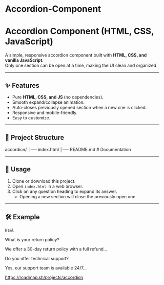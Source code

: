 # Accordion-Component

# Accordion Component (HTML, CSS, JavaScript)

A simple, responsive accordion component built with **HTML, CSS, and vanilla JavaScript**.  
Only one section can be open at a time, making the UI clean and organized.

---

## ✨ Features
- Pure **HTML, CSS, and JS** (no dependencies).
- Smooth expand/collapse animation.
- Auto-closes previously opened section when a new one is clicked.
- Responsive and mobile-friendly.
- Easy to customize.

---

## 📂 Project Structure
accordion/
│── index.html
│── README.md # Documentation


---

## 🚀 Usage
1. Clone or download this project.
2. Open `index.html` in a web browser.
3. Click on any question heading to expand its answer.  
   - Opening a new section will close the previously open one.

---

## 🛠️ Example
```html```
<div class="accordion">
  <div class="accordion-item">
    <div class="accordion-header">What is your return policy?</div>
    <div class="accordion-content">
      <p>We offer a 30-day return policy with a full refund...</p>
    </div>
  </div>
  <div class="accordion-item">
    <div class="accordion-header">Do you offer technical support?</div>
    <div class="accordion-content">
      <p>Yes, our support team is available 24/7...</p>
    </div>
  </div>
</div>

https://roadmap.sh/projects/accordion
